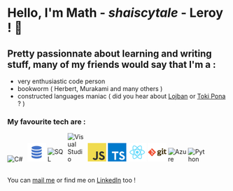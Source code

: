 # Hello, I'm Math - _shaiscytale_ - Leroy ! 👋

## Pretty passionnate about learning and writing stuff, many of my friends would say that I'm a :
- very enthusiastic code person
- bookworm ( Herbert, Murakami and many others )
- constructed languages maniac ( did you hear about [Lojban](https://en.wikipedia.org/wiki/Lojban) or [Toki Pona](https://en.wikipedia.org/wiki/Toki_Pona) ? )


### My favourite tech are :

<div style="display: block">
  <img alt="C#" width="42px" src="https://upload.wikimedia.org/wikipedia/commons/thumb/7/7a/C_Sharp_logo.svg/932px-C_Sharp_logo.svg.png" style="display: inline-block" />
  <img alt="SQL" width="42px" src="https://raw.githubusercontent.com/github/explore/80688e429a7d4ef2fca1e82350fe8e3517d3494d/topics/sql/sql.png" style="display: inline-block" />
  <img alt="SQL" width="42px" src="https://uploads.toptal.io/blog/category/logo/43/mssql.png" style="display: inline-block" />
  <img alt="Visual Studio" width="42px" src="https://vignette.wikia.nocookie.net/logopedia/images/a/a9/Vs-for-mac-logo-caption2.png/revision/latest/scale-to-width-down/180?cb=20170908004432" style="display: inline-block" />
  <img alt="JavaScript" width="42px" src="https://raw.githubusercontent.com/github/explore/80688e429a7d4ef2fca1e82350fe8e3517d3494d/topics/javascript/javascript.png" style="display: inline-block" />
  <img alt="TypeScript" width="42px" src="https://raw.githubusercontent.com/github/explore/80688e429a7d4ef2fca1e82350fe8e3517d3494d/topics/typescript/typescript.png" style="display: inline-block" />
  <img alt="React" width="42px" src="https://raw.githubusercontent.com/github/explore/80688e429a7d4ef2fca1e82350fe8e3517d3494d/topics/react/react.png" style="display: inline-block" />
  <img alt="Git" width="42px" src="https://raw.githubusercontent.com/github/explore/80688e429a7d4ef2fca1e82350fe8e3517d3494d/topics/git/git.png" style="display: inline-block" />
  <img alt="Azure" width="42px" src="https://simpleicons.org/icons/microsoftazure.svg" style="display: inline-block" />
  <img alt="Python" width="42px" src="https://cdn4.iconfinder.com/data/icons/logos-and-brands/512/267_Python_logo-512.png" style="display: inline-block" />
</div>

<br />

You can [mail me](mailto:leroy.mat.mar@gmail.com) or find me on [LinkedIn](www.linkedin.com/in/math-leroy-scytale) too !
<!--
**shaiscytale/shaiscytale** is a ✨ _special_ ✨ repository because its `README.md` (this file) appears on your GitHub profile.

Here are some ideas to get you started:

- 🔭 I’m currently working on ...
- 🌱 I’m currently learning ...
- 👯 I’m looking to collaborate on ...
- 🤔 I’m looking for help with ...
- 💬 Ask me about ...
- 📫 How to reach me: ...
- 😄 Pronouns: ...
- ⚡ Fun fact: ...
-->
